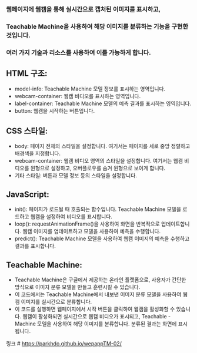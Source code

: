 ### 웹페이지에 웹캠을 통해 실시간으로 캡처된 이미지를 표시하고, 

### Teachable Machine을 사용하여 해당 이미지를 분류하는 기능을 구현한 것입니다. 

### 여러 가지 기술과 리소스를 사용하여 이를 가능하게 합니다.

## HTML 구조:

- model-info: Teachable Machine 모델 정보를 표시하는 영역입니다.
- webcam-container: 웹캠 비디오를 표시하는 영역입니다.
- label-container: Teachable Machine 모델의 예측 결과를 표시하는 영역입니다.
- button: 웹캠을 시작하는 버튼입니다.

## CSS 스타일:
- body: 페이지 전체의 스타일을 설정합니다. 여기서는 페이지를 세로 중앙 정렬하고 배경색을 지정합니다.
- webcam-container: 웹캠 비디오 영역의 스타일을 설정합니다. 여기서는 웹캠 비디오를 원형으로 설정하고, 오버플로우를 숨겨 원형으로 보이게 합니다.
- 기타 스타일: 버튼과 모델 정보 등의 스타일을 설정합니다.

## JavaScript:
- init(): 페이지가 로드될 때 호출되는 함수입니다. Teachable Machine 모델을 로드하고 웹캠을 설정하여 비디오를 표시합니다.
- loop(): requestAnimationFrame()을 사용하여 화면을 반복적으로 업데이트합니다. 웹캠 이미지를 업데이트하고 모델을 사용하여 예측을 수행합니다.
- predict(): Teachable Machine 모델을 사용하여 웹캠 이미지의 예측을 수행하고 결과를 표시합니다.

## Teachable Machine:
- Teachable Machine은 구글에서 제공하는 온라인 플랫폼으로, 사용자가 간단한 방식으로 이미지 분류 모델을 만들고 훈련시킬 수 있습니다.
- 이 코드에서는 Teachable Machine에서 내보낸 이미지 분류 모델을 사용하여 웹캠 이미지를 실시간으로 분류합니다.
- 이 코드를 실행하면 웹페이지에서 시작 버튼을 클릭하여 웹캠을 활성화할 수 있습니다. 웹캠이 활성화되면 실시간으로 웹캠 비디오가 표시되고, Teachable - Machine 모델을 사용하여 해당 이미지를 분류합니다. 분류된 결과는 화면에 표시됩니다.

링크 # https://parkhdo.github.io/wepappTM-02/
